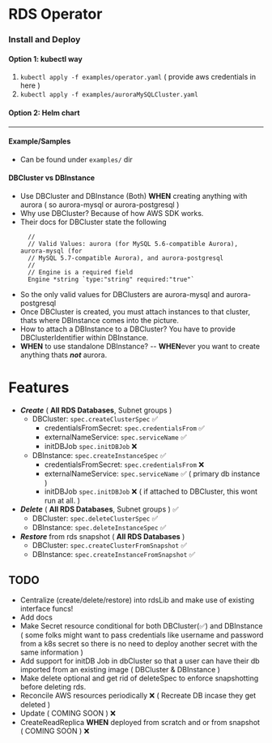 # RDS Operator

### Install and Deploy 

#### Option 1: kubectl way
1. `kubectl apply -f examples/operator.yaml` ( provide aws credentials in here )
2. `kubectl apply -f examples/auroraMySQLCluster.yaml`

#### Option 2: Helm chart

---
#### Example/Samples
- Can be found under `examples/` dir
#### DBCluster vs DBInstance
- Use DBCluster and DBInstance (Both) **WHEN** creating anything with aurora ( so aurora-mysql or aurora-postgresql )
- Why use DBCluster? Because of how AWS SDK works.
- Their docs for DBCluster state the following
  ```The name of the database engine to be used for this DB cluster.
    //
    // Valid Values: aurora (for MySQL 5.6-compatible Aurora), aurora-mysql (for
    // MySQL 5.7-compatible Aurora), and aurora-postgresql
    //
    // Engine is a required field
    Engine *string `type:"string" required:"true"`
   ```
- So the only valid values for DBClusters are aurora-mysql and aurora-postgresql 
- Once DBCluster is created, you must attach instances to that cluster, thats where DBInstance comes into the picture.
- How to attach a DBInstance to a DBCluster? You have to provide DBClusterIdentifier within DBInstance.
- **WHEN** to use standalone DBInstance? -- **WHEN**ever you want to create anything thats __*not*__ aurora.

# Features
- _**Create**_ ( **All RDS Databases**, Subnet groups )
  - DBCluster: `spec.createClusterSpec` :white_check_mark:
    - credentialsFromSecret: `spec.credentialsFrom` :white_check_mark:
    - externalNameService: `spec.serviceName` :white_check_mark:
    - initDBJob `spec.initDBJob` :x:
  - DBInstance: `spec.createInstanceSpec` :white_check_mark: 
    - credentialsFromSecret: `spec.credentialsFrom` :x:
    - externalNameService: `spec.serviceName` :white_check_mark: ( primary db instance )
    - initDBJob `spec.initDBJob` :x: ( if attached to DBCluster, this wont run at all. )
- _**Delete**_ ( **All RDS Databases**, Subnet groups ) :white_check_mark:
  - DBCluster: `spec.deleteClusterSpec` :white_check_mark:
  - DBInstance: `spec.deleteInstanceSpec` :white_check_mark: 
- _**Restore**_ from rds snapshot ( **All RDS Databases** )
  - DBCluster: `spec.createClusterFromSnapshot` :white_check_mark:
  - DBInstance: `spec.createInstanceFromSnapshot` :white_check_mark:


## TODO 
- Centralize (create/delete/restore) into rdsLib and make use of existing interface funcs!
- Add docs
- Make Secret resource conditional for both DBCluster(:white_check_mark:) and DBInstance ( some folks might want to pass credentials like username and password from a k8s secret so there is no need to deploy another secret with the same information )
- Add support for initDB Job in dbCluster so that a user can have their db imported from an existing image ( DBCluster & DBInstance )
- Make delete optional and get rid of deleteSpec to enforce snapshotting before deleting rds.
- Reconcile AWS resources periodically :x: ( Recreate DB incase they get deleted )
- Update ( COMING SOON ) :x:
- CreateReadReplica **WHEN** deployed from scratch and or from snapshot ( COMING SOON ) :x:

